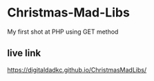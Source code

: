 # Christmas-Mad-Libs
My first shot at PHP using GET method

## live link
https://digitaldadkc.github.io/ChristmasMadLibs/
